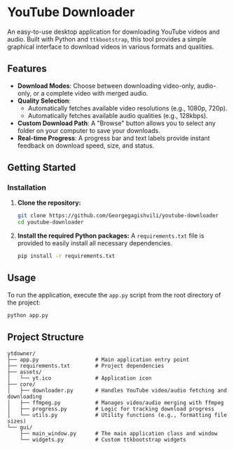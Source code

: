 # YouTube Downloader

An easy-to-use desktop application for downloading YouTube videos and audio.
Built with Python and `ttkbootstrap`, this tool provides a simple graphical interface to download videos in various formats and qualities.

## Features

- **Download Modes**: Choose between downloading video-only, audio-only, or a complete video with merged audio.
- **Quality Selection**:
  - Automatically fetches available video resolutions (e.g., 1080p, 720p).
  - Automatically fetches available audio qualities (e.g., 128kbps).
- **Custom Download Path**: A "Browse" button allows you to select any folder on your computer to save your downloads.
- **Real-time Progress**: A progress bar and text labels provide instant feedback on download speed, size, and status.

## Getting Started

### Installation

1.  **Clone the repository:**

    ```bash
    git clone https://github.com/Georgegagishvili/youtube-downloader
    cd youtube-downloader
    ```

2.  **Install the required Python packages:**
    A `requirements.txt` file is provided to easily install all necessary dependencies.
    ```bash
    pip install -r requirements.txt
    ```

## Usage

To run the application, execute the `app.py` script from the root directory of the project:

```bash
python app.py
```

## Project Structure

```
ytdowner/
├── app.py                  # Main application entry point
├── requirements.txt        # Project dependencies
├── assets/
│   └── yt.ico              # Application icon
├── core/
│   ├── downloader.py       # Handles YouTube video/audio fetching and downloading
│   ├── ffmpeg.py           # Manages video/audio merging with ffmpeg
│   ├── progress.py         # Logic for tracking download progress
│   └── utils.py            # Utility functions (e.g., formatting file sizes)
└── gui/
    ├── main_window.py      # The main application class and window
    └── widgets.py          # Custom ttkbootstrap widgets
```